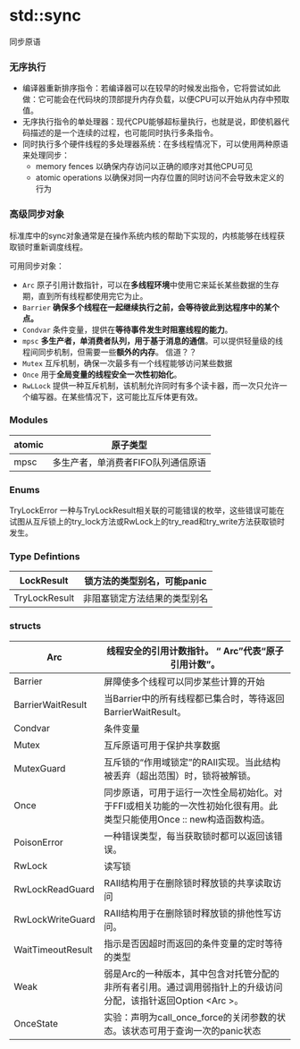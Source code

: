 # std::sync

同步原语

### 无序执行

- 编译器重新排序指令：若编译器可以在较早的时候发出指令，它将尝试如此做：它可能会在代码块的顶部提升内存负载，以便CPU可以开始从内存中预取值。
- 无序执行指令的单处理器：现代CPU能够超标量执行，也就是说，即使机器代码描述的是一个连续的过程，也可能同时执行多条指令。
- 同时执行多个硬件线程的多处理器系统：在多线程情况下，可以使用两种原语来处理同步：
  - memory fences   以确保内存访问以正确的顺序对其他CPU可见
  - atomic operations   以确保对同一内存位置的同时访问不会导致未定义的行为

### 高级同步对象

标准库中的sync对象通常是在操作系统内核的帮助下实现的，内核能够在线程获取锁时重新调度线程。

可用同步对象：

- `Arc`  原子引用计数指针，可以在**多线程环境**中使用它来延长某些数据的生存期，直到所有线程都使用完它为止。
- `Barrier`  **确保多个线程在一起继续执行之前，会等待彼此到达程序中的某个点。**
- `Condvar` 条件变量，提供在**等待事件发生时阻塞线程的能力**。
- `mpsc`  **多生产者，单消费者队列，用于基于消息的通信**。可以提供轻量级的线程间同步机制，但需要一些**额外的内存**。 信道？？
- `Mutex` 互斥机制，确保一次最多有一个线程能够访问某些数据
- `Once`  用于**全局变量的线程安全一次性初始化**。
- `RwLLock`   提供一种互斥机制，该机制允许同时有多个读卡器，而一次只允许一个编写器。在某些情况下，这可能比互斥体更有效。

### Modules

| atomic | 原子类型                           |
| ------ | ---------------------------------- |
| mpsc   | 多生产者，单消费者FIFO队列通信原语 |

### Enums

TryLockError          一种与TryLockResult相关联的可能错误的枚举，这些错误可能在试图从互斥锁上的try_lock方法或RwLock上的try_read和try_write方法获取锁时发生。

### Type Defintions

| LockResult    | 锁方法的类型别名，可能panic  |
| ------------- | ---------------------------- |
| TryLockResult | 非阻塞锁定方法结果的类型别名 |

### structs

| Arc               | 线程安全的引用计数指针。 “ Arc”代表“原子引用计数”。          |
| ----------------- | ------------------------------------------------------------ |
| Barrier           | 屏障使多个线程可以同步某些计算的开始                         |
| BarrierWaitResult | 当Barrier中的所有线程都已集合时，等待返回BarrierWaitResult。 |
| Condvar           | 条件变量                                                     |
| Mutex             | 互斥原语可用于保护共享数据                                   |
| MutexGuard        | 互斥锁的“作用域锁定”的RAII实现。当此结构被丢弃（超出范围）时，锁将被解锁。 |
| Once              | 同步原语，可用于运行一次性全局初始化。对于FFI或相关功能的一次性初始化很有用。此类型只能使用Once :: new构造函数构造。 |
| PoisonError       | 一种错误类型，每当获取锁时都可以返回该错误。                 |
| RwLock            | 读写锁                                                       |
| RwLockReadGuard   | RAII结构用于在删除锁时释放锁的共享读取访问                   |
| RwLockWriteGuard  | RAII结构用于在删除锁时释放锁的排他性写访问。                 |
| WaitTimeoutResult | 指示是否因超时而返回的条件变量的定时等待的类型               |
| Weak              | 弱是Arc的一种版本，其中包含对托管分配的非所有者引用。通过调用弱指针上的升级访问分配，该指针返回Option <Arc <T >>。 |
| OnceState         | 实验：声明为call_once_force的关闭参数的状态。该状态可用于查询一次的panic状态 |

